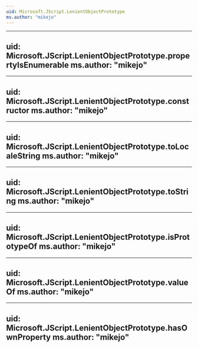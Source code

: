 ```yaml
---
uid: Microsoft.JScript.LenientObjectPrototype
ms.author: "mikejo"
---
```


---
uid: Microsoft.JScript.LenientObjectPrototype.propertyIsEnumerable
ms.author: "mikejo"
---

---
uid: Microsoft.JScript.LenientObjectPrototype.constructor
ms.author: "mikejo"
---

---
uid: Microsoft.JScript.LenientObjectPrototype.toLocaleString
ms.author: "mikejo"
---

---
uid: Microsoft.JScript.LenientObjectPrototype.toString
ms.author: "mikejo"
---

---
uid: Microsoft.JScript.LenientObjectPrototype.isPrototypeOf
ms.author: "mikejo"
---

---
uid: Microsoft.JScript.LenientObjectPrototype.valueOf
ms.author: "mikejo"
---

---
uid: Microsoft.JScript.LenientObjectPrototype.hasOwnProperty
ms.author: "mikejo"
---
